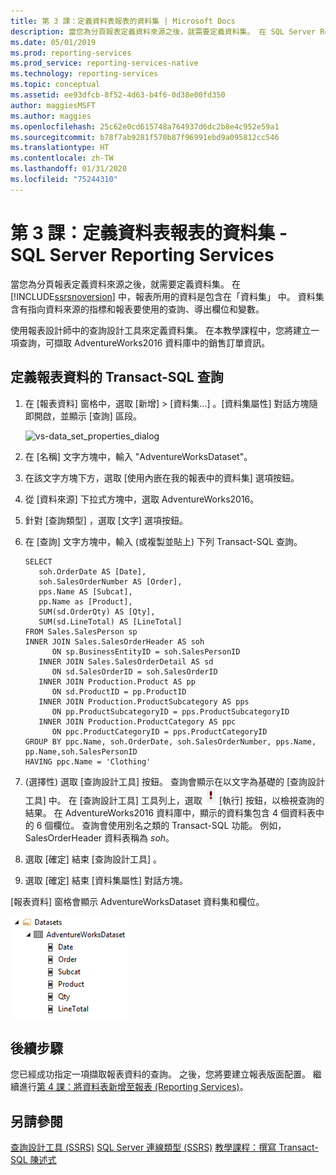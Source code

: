 ```yaml
---
title: 第 3 課：定義資料表報表的資料集 | Microsoft Docs
description: 當您為分頁報表定義資料來源之後，就需要定義資料集。 在 SQL Server Reporting Services 中，報表所用的資料包含在資料集中。
ms.date: 05/01/2019
ms.prod: reporting-services
ms.prod_service: reporting-services-native
ms.technology: reporting-services
ms.topic: conceptual
ms.assetid: ee93dfcb-8f52-4d63-b4f6-0d38e00fd350
author: maggiesMSFT
ms.author: maggies
ms.openlocfilehash: 25c62e0cd615748a764937d6dc2b8e4c952e59a1
ms.sourcegitcommit: b78f7ab9281f570b87f96991ebd9a095812cc546
ms.translationtype: HT
ms.contentlocale: zh-TW
ms.lasthandoff: 01/31/2020
ms.locfileid: "75244310"
---
```

# <a name="lesson-3-define-a-dataset-for-the-table-report---sql-server-reporting-services"></a>第 3 課：定義資料表報表的資料集 - SQL Server Reporting Services

當您為分頁報表定義資料來源之後，就需要定義資料集。 在 [!INCLUDE[ssrsnoversion](../includes/ssrsnoversion-md.md)] 中，報表所用的資料是包含在「資料集」  中。 資料集含有指向資料來源的指標和報表要使用的查詢、導出欄位和變數。

使用報表設計師中的查詢設計工具來定義資料集。 在本教學課程中，您將建立一項查詢，可擷取 AdventureWorks2016 資料庫中的銷售訂單資訊。

## <a name="define-a-transact-sql-query-for-report-data"></a>定義報表資料的 Transact-SQL 查詢  

1. 在 [報表資料]  窗格中，選取 [新增]   > [資料集...]  。[資料集屬性]  對話方塊隨即開啟，並顯示 [查詢]  區段。

    ![vs-data_set_properties_dialog](media/lesson-3-defining-a-dataset-for-the-table-report-reporting-services/vs-dataset-properties-dialog.png)

2. 在 [名稱]  文字方塊中，輸入 "AdventureWorksDataset"。

3. 在該文字方塊下方，選取 [使用內嵌在我的報表中的資料集]  選項按鈕。

4. 從 [資料來源]  下拉式方塊中，選取 AdventureWorks2016。

5. 針對 [查詢類型]  ，選取 [文字]  選項按鈕。

6. 在 [查詢]  文字方塊中，輸入 (或複製並貼上) 下列 Transact-SQL 查詢。

    ```T-SQL
    SELECT
       soh.OrderDate AS [Date],
       soh.SalesOrderNumber AS [Order],
       pps.Name AS [Subcat],
       pp.Name as [Product],
       SUM(sd.OrderQty) AS [Qty],
       SUM(sd.LineTotal) AS [LineTotal]
    FROM Sales.SalesPerson sp
    INNER JOIN Sales.SalesOrderHeader AS soh
          ON sp.BusinessEntityID = soh.SalesPersonID
       INNER JOIN Sales.SalesOrderDetail AS sd
          ON sd.SalesOrderID = soh.SalesOrderID
       INNER JOIN Production.Product AS pp
          ON sd.ProductID = pp.ProductID
       INNER JOIN Production.ProductSubcategory AS pps
          ON pp.ProductSubcategoryID = pps.ProductSubcategoryID
       INNER JOIN Production.ProductCategory AS ppc
          ON ppc.ProductCategoryID = pps.ProductCategoryID
    GROUP BY ppc.Name, soh.OrderDate, soh.SalesOrderNumber, pps.Name, pp.Name,soh.SalesPersonID  
    HAVING ppc.Name = 'Clothing'
    ```

7. (選擇性) 選取 [查詢設計工具]  按鈕。 查詢會顯示在以文字為基礎的 [查詢設計工具]  中。 在 [查詢設計工具]  工具列上，選取 ![ssrs_querydesigner_run](media/ssrs-querydesigner-run.png) [執行]  按鈕，以檢視查詢的結果。 在 AdventureWorks2016 資料庫中，顯示的資料集包含 4 個資料表中的 6 個欄位。 查詢會使用別名之類的 Transact-SQL 功能。 例如，SalesOrderHeader 資料表稱為 *soh*。

8. 選取 [確定]  結束 [查詢設計工具]  。

9. 選取 [確定]  結束 [資料集屬性]  對話方塊。

[報表資料]  窗格會顯示 AdventureWorksDataset 資料集和欄位。

   ![ssrs_adventureworksdataset](media/ssrs-adventureworksdataset.png)

## <a name="next-steps"></a>後續步驟

您已經成功指定一項擷取報表資料的查詢。 之後，您將要建立報表版面配置。 繼續進行[第 4 課：將資料表新增至報表 &#40;Reporting Services&#41;](lesson-4-adding-a-table-to-the-report-reporting-services.md)。

## <a name="see-also"></a>另請參閱

[查詢設計工具 &#40;SSRS&#41;](../reporting-services/report-data/query-design-tools-ssrs.md)
[SQL Server 連線類型 &#40;SSRS&#41;](../reporting-services/report-data/sql-server-connection-type-ssrs.md)
[教學課程：撰寫 Transact-SQL 陳述式](../t-sql/tutorial-writing-transact-sql-statements.md)
